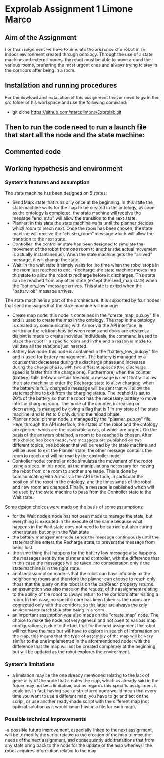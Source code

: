 # Exprolab Assignment 1 Limone Marco
## Aim of the Assignment
For this assignment we have to simulate the presence of a robot in an indoor environment created through ontology. Through the use of a state machine and external nodes, the robot must be able to move around the various rooms, preferring the most urgent ones and always trying to stay in the corridors after being in a room.

##


## Installation and running procedures
For the dowload and installation of this assignment the ser need to go in the *src* folder of his workspace and use the following command:
- git clone https://github.com/marcolimone/Exprolab.git

Then to run the code need to run a launch file that start all the node and the state machine:
- 


## Commented code


## Working hypothesis and environment
### System’s features and assumption
The state machine has been designed on 5 states:
- Send Map: state that runs only once at the beginning. In this state the state machine waits for the map to be created in the ontology, as soon as the ontology is       completed, the state machine will receive the message "end_map" will allow the transition to the next state.
- Planner: in this state the state machine waits until the planner decides which room to reach next. Once the room has been chosen, the state machine will receive the "chosen_room" message which will allow the transition to the next state.
- Controller: the controller state has been designed to simulate the movement of the robot from one room to another (the actual movement is actually instantaneous). When the state machine gets the "arrived" message, it will change the state.
- Wait: in the wait state it simply waits for the time when the robot stops in the room just reached to end.
-Recharge: the state machine moves into this state to allow the robot to recharge before it discharges. This state can be reached from any other state (except the send_map state) when the "battery_low" message arrives. This state is exited when the "battery_ok" message arrives.

The state machine is a part of the architecture. It is supported by four nodes that send messages that the state machine will manage:
- Create map node: this node is conteined in the "create_map_pub.py" file and is used to create the map in the ontology. The map in the ontology is created by communicating with Armor via the API interface, in particular the relationships between rooms and doors are created, a disjoint is made to create individual individuals, the command is used to place the robot in a specific room and in the end a reason is made to validate all the relations just inserted.
- Battery low node: this node is contained in the "battery_low_pub.py" file and is used for battery management. The battery is managed by a counter that decreases during the discharge phase and increases during the charge phase, with two different speeds (the discharge speed is faster than the charge one). Furthermore, when the counter (battery) falls below a certain treshold, a message is sent that will allow the state machine to enter the Recharge state to allow charging, when the battery is fully charged a message will be sent that will allow the state machine to exit from the charging status. The treshold is set to 20% of the battery so that the robot has the necessary battery to move into the charging room. The mode of the counter, increasing or decreasing, is managed by giving a flag that is 1 in any state of the state machine, and is set to 0 only during the reload phase.
- Planner node: planner node is managed by the "planner_pub.py" file. Here, through the API interface, the status of the robot and the ontology are queried: which are the reachable areas, of which are urgent. On the basis of the answers obtained, a room to be reached is chosen. After this choice has been made, two messages are published on two different topics, one boolean that will be read by the state machine and will be used to exit the Planner state, the other message contains the room to reach and will be read by the controller node.
- Controller node: controller node simulates the movement of the robot using a sleep. In this node, all the manipulations necessary for moving the robot from one room to another are made. This is done by communicating with Armor via the API interface, in particular the position of the robot in the ontology, and the timestamps of the robot and new room are changed. Finally, a message is published which will be used by the state machine to pass from the Controller state to the Wait state.

Some design choices were made on the basis of some assumptions:
- for the Wait node a node has not been made to manage the state, but everything is executed in the execute of the same because what happens in the Wait state does not need to be carried out also during other states, but only in the Wait state
- the battery management node sends the message continuously until the state machine enters the Recharge state, to prevent the message from being lost.
- the same thing that happens for the battery low message also happens the messages sent by the planner and controller, with the difference that in this case the messages will be taken into consideration only if the state machine is in the right state.
- another assumption made is that the robot can have info only on the neighboring rooms and therefore the planner can choose to reach only those that the query on the robot is on the canReach property returns.
- an assumption was also made on the request of the assignment relating to the ability of the robot to always return to the corridors after visiting a room. In this case, no specific care has been taken as the rooms are connected only with the corridors, so the latter are always the only environments reachable after being in a room.
- an important assumption was also made on the "create_map" node. The choice to make the node not very general and not open to various map configurations, is due to the fact that for the next assignment the robot will not have the map but will have to explore in search of information on the map, this means that the type of assembly of the map will be very similar to the one implemented in the aforementioned node, with the difference that the map will not be created completely at the beginning, but will be updated as the robot explores the environment.

### System’s limitations
- a limitation may be the one already mentioned relating to the lack of generality of the node that creates the map, which as already said in the future may not be a limitation, but as regards this specific assignment it could be. In fact, having such a structured node would mean that every time you want to use a different map, you have to go and act on the script, or use another ready-made script with the different map (not optimal solution as it would mean having a file for each map).

### Possible technical Improvements
-a possible future improvement, especially linked to the next assignment, will be to modify the script related to the creation of the map to meet the needs of the next assignment, and consequently add transitions that from any state bring back to the node for the update of the map whenever the robot acquires information related to the map.
